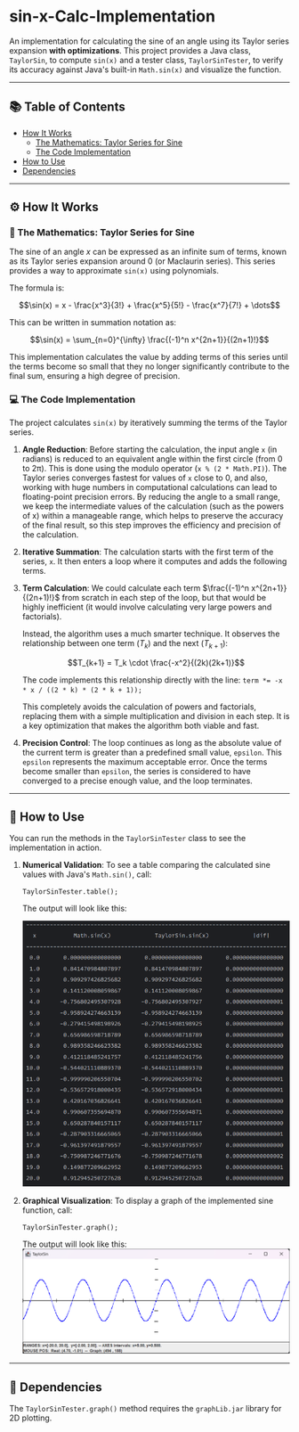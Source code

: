 # sin-x-Calc-Implementation

An implementation for calculating the sine of an angle using its Taylor series expansion **with optimizations**. This project provides a Java class, `TaylorSin`, to compute `sin(x)` and a tester class, `TaylorSinTester`, to verify its accuracy against Java's built-in `Math.sin(x)` and visualize the function.

-----

## 📚 Table of Contents

- [How It Works](#-how-it-works)
    - [The Mathematics: Taylor Series for Sine](#-the-mathematics-taylor-series-for-sine)
    - [The Code Implementation](#-the-code-implementation)
- [How to Use](https://www.google.com/search?q=%23-how-to-use)
- [Dependencies](https://www.google.com/search?q=%23-dependencies)

-----

## ⚙️ How It Works

### 📐 The Mathematics: Taylor Series for Sine

The sine of an angle *x* can be expressed as an infinite sum of terms, known as its Taylor series expansion around 0 (or Maclaurin series). This series provides a way to approximate `sin(x)` using polynomials.

The formula is:

$$\sin(x) = x - \frac{x^3}{3!} + \frac{x^5}{5!} - \frac{x^7}{7!} + \dots$$

This can be written in summation notation as:

$$\sin(x) = \sum_{n=0}^{\infty} \frac{(-1)^n x^{2n+1}}{(2n+1)!}$$

This implementation calculates the value by adding terms of this series until the terms become so small that they no longer significantly contribute to the final sum, ensuring a high degree of precision.

### 💻 The Code Implementation

The project calculates `sin(x)` by iteratively summing the terms of the Taylor series.

1.  **Angle Reduction**: Before starting the calculation, the input angle `x` (in radians) is reduced to an equivalent angle within the first circle (from 0 to 2π). This is done using the modulo operator (`x % (2 * Math.PI)`). The Taylor series converges fastest for values of `x` close to 0, and also, working with huge numbers in computational calculations can lead to floating-point precision errors. By reducing the angle to a small range, we keep the intermediate values of the calculation (such as the powers of x) within a manageable range, which helps to preserve the accuracy of the final result, so this step improves the efficiency and precision of the calculation.

2.  **Iterative Summation**: The calculation starts with the first term of the series, `x`. It then enters a loop where it computes and adds the following terms.

3.  **Term Calculation**: We could calculate each term $\frac{(-1)^n x^{2n+1}}{(2n+1)!}$ from scratch in each step of the loop, but that would be highly inefficient (it would involve calculating very large powers and factorials).

    Instead, the algorithm uses a much smarter technique. It observes the relationship between one term ($T_k$) and the next ($T_{k+1}$):
    
    $$T_{k+1} = T_k \cdot \frac{-x^2}{(2k)(2k+1)}$$
    
    The code implements this relationship directly with the line:
    `term *= -x * x / ((2 * k) * (2 * k + 1));`
    
    This completely avoids the calculation of powers and factorials, replacing them with a simple multiplication and division in each step. It is a key optimization that makes the algorithm both viable and fast.

4.  **Precision Control**: The loop continues as long as the absolute value of the current term is greater than a predefined small value, `epsilon`. This `epsilon` represents the maximum acceptable error. Once the terms become smaller than `epsilon`, the series is considered to have converged to a precise enough value, and the loop terminates.

-----

## 🚀 How to Use

You can run the methods in the `TaylorSinTester` class to see the implementation in action.

1.  **Numerical Validation**:
    To see a table comparing the calculated sine values with Java's `Math.sin()`, call:

    ```
    TaylorSinTester.table();
    ```
    The output will look like this:

    ![img.png](ext/table.png)

2.  **Graphical Visualization**:
    To display a graph of the implemented sine function, call:

    ```
    TaylorSinTester.graph();
    ```
    The output will look like this:
    ![img_1.png](ext/graph.png)
-----

## 🔗 Dependencies

The `TaylorSinTester.graph()` method requires the `graphLib.jar` library for 2D plotting.
